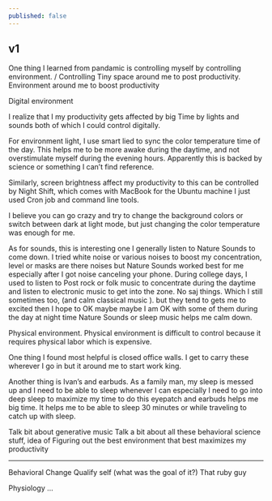 ```yaml
---
published: false
---
```


v1
---

One thing I learned from pandamic is controlling myself by controlling environment. / Controlling Tiny space around me to post productivity. Environment around me to boost productivity

Digital environment

I realize that I my productivity gets affected by big Time by lights and sounds both of which I could control digitally.

For environment light, I use smart lied to sync the color temperature time of the day. This helps me to be more awake during the daytime, and not overstimulate myself during the evening hours. Apparently this is backed by science or something I can’t find reference.

Similarly, screen brightness affect my productivity to this can be controlled by Night Shift, which comes with MacBook for the Ubuntu machine I just used Cron job and command line tools.

I believe you can go crazy and try to change the background colors or switch between dark at light mode, but just changing the color temperature was enough for me.

As for sounds, this is interesting one I generally listen to Nature Sounds to come down. I tried white noise or various noises to boost my concentration, level or masks are there noises but Nature Sounds worked best for me especially after I got noise canceling your phone. During college days, I used to listen to Post rock or folk music to concentrate during the daytime and listen to electronic music to get into the zone. No saj things. Which I still sometimes too, (and calm classical music ). but they tend to gets me to excited then I hope to OK maybe maybe I am OK with some of them during the day at night time Nature Sounds or sleep music helps me calm down.


Physical environment. Physical environment is difficult to control because it requires physical labor which is expensive.

One thing I found most helpful is closed office walls. I get to carry these wherever I go in but it around me to start work king.

Another thing is Ivan’s and earbuds. As a family man, my sleep is messed up and I need to be able to sleep whenever I can especially I need to go into deep sleep to maximize my time to do this eyepatch and earbuds helps me big time. It helps me to be able to sleep 30 minutes or while traveling to catch up with sleep.


Talk bit about generative music
Talk a bit about all these behavioral science stuff, idea of
Figuring out the best environment that best maximizes my productivity

---

Behavioral Change
Qualify self (what was the goal of it?)
That ruby guy

Physiology ...